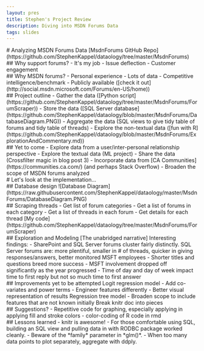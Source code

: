```yaml
---
layout: pres
title: Stephen's Project Review
description: Diving into MSDN Forums Data
tags: slides
---
```


<section>
<section>
# Analyzing MSDN Forums Data
[MsdnForums GitHub Repo](https://github.com/StephenKappel/dataology/tree/master/MsdnForums)
</section>
<section>
## Why support forums?
- It's my job
- Issue deflection
- Customer engagement

</section>
<section>
## Why MSDN forums?
- Personal experience
- Lots of data
- Competitive intelligence/benchmark
- Publicly available ([check it out](http://social.msdn.microsoft.com/Forums/en-US/home))

</section>
<section>
## Project outline
- Gather the data ([Python script](https://github.com/StephenKappel/dataology/tree/master/MsdnForums/ForumScraper))
- Store the data ([SQL Server database](https://github.com/StephenKappel/dataology/blob/master/MsdnForums/DatabaseDiagram.PNG))
- Aggregate the data (SQL views to give tidy table of forums and tidy table of threads)
- Explore the non-textual data ([fun with R](https://github.com/StephenKappel/dataology/blob/master/MsdnForums/ExplorationAndCommentary.md))
</section>
<section>
## Yet to come
- Explore data from a user/inter-personal relationship perspective
- Explore the textual data (ML project)
- Share the data (Crossfilter magic in blog post 3)
- Incorporate data from [CA Communities](https://communities.ca.com/) (and perhaps Stack Overflow)
- Broaden the scope of MSDN forums analyzed
</section>
</section>
<section>
<section>
# Let's look at the implementation...
</section>
<section>
## Database design
![Database Diagram](https://raw.githubusercontent.com/StephenKappel/dataology/master/MsdnForums/DatabaseDiagram.PNG)
</section>
<section>
## Scraping threads
- Get list of forum categories
- Get a list of forums in each category
- Get a list of threads in each forum
- Get details for each thread
[My code](https://github.com/StephenKappel/dataology/tree/master/MsdnForums/ForumScraper)
</section>
<section>
## Exploration and Modeling
[The unabridged narrative]
Interesting findings:
- SharePoint and SQL Server forums cluster fairly distinctly. SQL Server forums are: more plentiful, smaller in # of threads, quicker in giving responses/answers, better monitored MSFT employees
- Shorter titles and questions breed more success
- MSFT involvement dropped off significantly as the year progressed
- Time of day and day of week impact time to first reply but not so much time to first answer
</section>
</section>
<section>
<section>
## Improvements yet to be attempted
Logit regression model
- Add co-variates and power terms
- Engineer features differently
- Better visual representation of results
Regression tree model
- Broaden scope to include features that are not known initially
Break knitr doc into pieces
</section>
<section>
## Suggestions?
- Repetitive code for graphing, especially applying in applying fill and stroke colors
- color-coding of R code in rmd
</section>
<section>
## Lessons learned
- knitr is awesome!
- For those comfortable using SQL, building an SQL view and pulling data in with RODBC package worked cleanly.
- Beware of the *family* parameter in *glm()*.
- When too many data points to plot separately, aggregate with ddply.
</section>
</section>